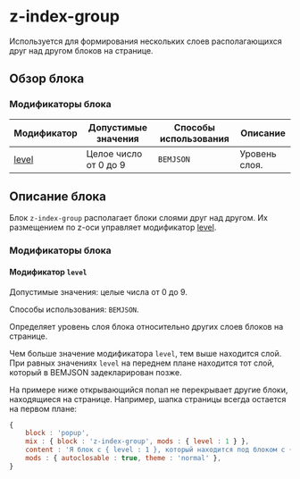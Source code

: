 # z-index-group

Используется для формирования нескольких слоев располагающихся друг над другом блоков на странице.

## Обзор блока

### Модификаторы блока

| Модификатор | Допустимые значения | Способы использования | Описание |
| ----------- | ------------------- | -------------------- | -------- |
| <a href="#index-level">level</a> | Целое число от 0 до 9 | <code>BEMJSON</code> | Уровень слоя. |

## Описание блока

Блок `z-index-group` располагает блоки слоями друг над другом. Их размещением по z-оси управляет модификатор [level](#index-level).

### Модификаторы блока

<a name="index-level"></a>

#### Модификатор `level`

Допустимые значения: целые числа от 0 до 9.

Способы использования: `BEMJSON`.

Определяет уровень слоя блока относительно других слоев блоков на странице.

Чем больше значение модификатора `level`, тем выше находится слой. При равных значениях `level` на переднем плане находится тот слой, который в BEMJSON задекларирован позже.

На примере ниже открывающийся попап не перекрывает другие блоки, находящиеся на странице. Например, шапка страницы всегда остается на первом плане:

```javascript
{
    block : 'popup',
    mix : { block : 'z-index-group', mods : { level : 1 } },
    content : 'Я блок с { level : 1 }, который находится под блоком с { level : 2 }.'
    mods : { autoclosable : true, theme : 'normal' },
}
```
